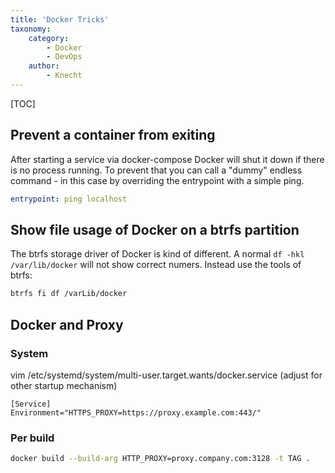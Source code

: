 ```yaml
---
title: 'Docker Tricks'
taxonomy:
    category:
        - Docker
        - DevOps
    author:
        - Knecht
---
```


[TOC]

## Prevent a container from exiting
After starting a service via docker-compose Docker will shut it down if there is no process running. To prevent that you can call a "dummy" endless command - in this case by overriding the entrypoint with a simple ping.
```yaml
entrypoint: ping localhost
```

## Show file usage of Docker on a btrfs partition
The btrfs storage driver of Docker is kind of different. A normal `df -hkl /var/lib/docker` will not show correct numers. Instead use the tools of btrfs: 
```bash
btrfs fi df /varLib/docker
```

## Docker and Proxy

### System
vim /etc/systemd/system/multi-user.target.wants/docker.service (adjust for other startup mechanism)

```
[Service]
Environment="HTTPS_PROXY=https://proxy.example.com:443/"
```

### Per build
```bash
docker build --build-arg HTTP_PROXY=proxy.company.com:3128 -t TAG .
```